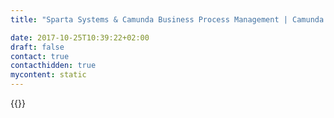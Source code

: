 ```yaml
---
title: "Sparta Systems & Camunda Business Process Management | Camunda BPM"

date: 2017-10-25T10:39:22+02:00
draft: false
contact: true
contacthidden: true
mycontent: static
---
```

{{<case-study-single
company="Sparta Systems"
companydescription="<p>Founded in 1994, Sparta Systems maintains an extensive customer base in pharmaceuticals, medical devices, biotechnology, CROs, consumer products, electronics manufacturing and other highly regulated industries. The company offers its customers a complete global quality management software solution, including the onsite solutions delivery support required throughout the project lifecycle.</p>"
customerquote="<p><q>We wanted to o er an out-of-the-box capability that would enable business analysts to create and deploy business processes. Camunda met all of our evaluation criteria and was easily embeddable within our existing Java application and proved to be a great partner throughout the entire process.</q></p>  -Judy Fainor, Chief Architect"
teaser="Delivering Enterprise Quality Management Solutions to varying industries with automated business workflows"
usecase=""
videolink=""
logo="//images.ctfassets.net/vpidbgnakfvf/23TQGXLnBmYu4qmE6wwEE0/010363ce1ef3edb6bb38744916688db4/sparta-systems.svg"
pdf="//assets.ctfassets.net/vpidbgnakfvf/3e9MB55l4ASIWma8mo8WcQ/d4b8f8e8cffe1da66612aadcab385f09/Camunda-CaseStudy_Sparta-Systems_DE.pdf"
thumbnail="//images.ctfassets.net/vpidbgnakfvf/6I88pCY7hmGmqOC0kyY6mM/55db1115a18cfa944e13a92218a79b89/cs-cover-Sparta-de.jpg">}}